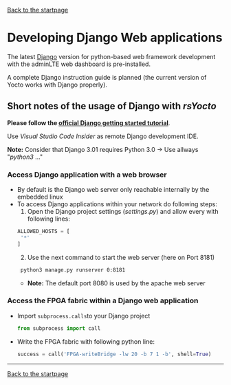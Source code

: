  [Back to the startpage](https://github.com/robseb/rsyocto)

# Developing Django Web applications

The latest [Django](https://www.djangoproject.com/) version for python-based web framework development with the adminLTE web dashboard is pre-installed.

A complete Django instruction guide is planned (the current version of Yocto works with Django properly).

## Short notes of the usage of Django with *rsYocto*

**Please follow the [official Django getting started tutorial](https://docs.djangoproject.com/en/3.0/intro/tutorial01/)**.

Use *Visual Studio Code Insider* as remote Django development IDE.

**Note:** Consider that Django 3.01 requires Python 3.0 -> Use allways "*python3* ..."

### Access Django application with a web browser
* By default is the Django web server only reachable internally by the embedded linux
* To access Django applications within your network do following steps:
  1. Open the Django project settings (*settings.py*) and allow every with following lines:
    ````python
    ALLOWED_HOSTS = [
     '*'
   ]
   ````
  2. Use the next command to start the web server (here on Port 8181)
  ````bash
   python3 manage.py runserver 0:8181
  ````
  * **Note:** The default port 8080 is used by the apache web server
  
  
### Access the FPGA fabric within a Django web application
* Import `subprocess.calls`to your Django project
  ````python
  from subprocess import call
  ````
* Write the FPGA fabric with following python line:
  ````python
  success = call('FPGA-writeBridge -lw 20 -b 7 1 -b', shell=True)
  ````

___
 [Back to the startpage](https://github.com/robseb/rsyocto)

